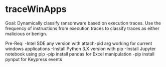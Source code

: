 # traceWinApps

Goal:
Dynamically classify ransomware based on execution traces.
Use the frequency of instructions from execution traces to classify traces as either malicious or benign.

Pre-Req:
-Intel SDE any version with attach-pid arg working for current windows applications
-Install Python 3.X version with pip
-Install Jupyter notebook using pip
-pip install pandas for Excel manipulation
-pip install pynput for Keypress events
